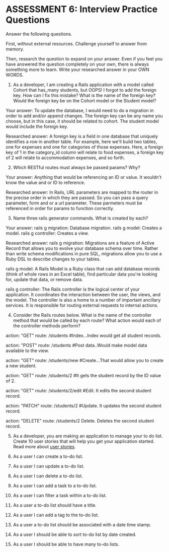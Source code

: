 # ASSESSMENT 6: Interview Practice Questions
Answer the following questions.

First, without external resources. Challenge yourself to answer from memory.

Then, research the question to expand on your answer. Even if you feel you have answered the question completely on your own, there is always something more to learn. Write your researched answer in your OWN WORDS.

1. As a developer, I am creating a Rails application with a model called Cohort that has_many students, but OOPS! I forgot to add the foreign key. How can I fix this mistake? What is the name of the foreign key? Would the foreign key be on the Cohort model or the Student model?

  Your answer:
  To update the database, I would need to do a migration in order to add and/or append changes. The foreign key can be any name you choose,
  but in this case, it should be related to cohort. The student model would include the foreign key. 
  
  Researched answer:
  A foreign key is a field in one database that uniquely identifies a row in another table.
  For example, here we'll build two tables, one for expenses and one for categories of those expenses. Here, a foreign key of 1 in the category_id column will relate to food expenses, a foreign key of 2 will relate to accommodation expenses, and so forth.


2. Which RESTful routes must always be passed params? Why?

  Your answer:
  Anything that would be referencing an ID or value. It wouldn't know the value and or ID to reference. 
  
  Researched answer:
  In Rails, URL parameters are mapped to the router in the precise order in which they are passed. So you can pass a query parameter, form and or a url parameter. These parmeters must be referenced in order for params to function correctly. 


3. Name three rails generator commands. What is created by each?

  Your answer:
  rails g migration: Database migration. rails g model: Creates a model. rails g controller: Creates a view.
  
  Researched answer:
  rails g migration: Migrations are a feature of Active Record that allows you to evolve your database schema over time. Rather than write schema modifications in pure SQL, migrations allow you to use a Ruby DSL to describe changes to your tables.

  rails g model: A Rails Model is a Ruby class that can add database records (think of whole rows in an Excel table), find particular data you're looking for, update that data, or remove data.

  rails g controller: The Rails controller is the logical center of your application. It coordinates the interaction between the user, the views, and the model. The controller is also a home to a number of important ancillary services. It is responsible for routing external requests to internal actions.


4. Consider the Rails routes below. What is the name of the controller method that would be called by each route? What action would each of the controller methods perform?

action: "GET"    route: /students   #Index...Index would get all student records.        

action: "POST"   route: /students  #Post data..Would make model data available to the view.       

action: "GET"    route: /students/new #Create...That would allow you to create a new student. 

action: "GET"    route: /students/2  #It gets the student record by the ID value of 2.

action: "GET"    route: /students/2/edit  #Edit. It edits the second student record.   

action: "PATCH"  route: /students/2   #Update. It updates the second student record.    

action: "DELETE" route: /students/2 Delete. Deletes the second student record.      



5. As a developer, you are making an application to manage your to do list. Create 10 user stories that will help you get your application started. Read more about [user stories](https://www.atlassian.com/agile/project-management/user-stories).

1. As a user I can create a to-do list.
2. As a user I can update a to-do list.
3. As a user I can delete a to-do list. 
4. As a user I can add a task to a to-do list. 
5. As a user I can filter a task within a to-do list. 
6. As a user a to-do list should have a title.
7. As a user I can add a tag to the to-do list. 
8. As a user a to-do list should be associated with a date time stamp.
9. As a user I should be able to sort to-do list by date created.
10. As a user I should be able to have many to-do lists. 